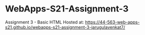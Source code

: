 # WebApps-S21-Assignment-3
Assignment 3 - Basic HTML
Hosted at: <https://44-563-web-apps-s21.github.io/webapps-s21-assignment-3-jarugulavenkat7/>
